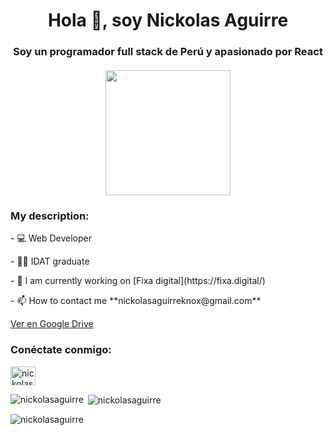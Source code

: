 <h1 align="center">Hola 👋, soy Nickolas Aguirre</h1>
    <h3 align="center">
      Soy un programador full stack de Perú y apasionado por React
    </h3>
     <img
      src="https://i.ibb.co/9bnHHfZ/Logo-1.png"
      alt=""
      style="
        display: block;
        margin: 20px auto;
        max-width: calc(100% - 40px);
        height: 200px;
      "
    />
  <h3>My description:</h3>
    <p>- 💻 Web Developer</p>
    <p>- 👨‍🎓 IDAT graduate</p>
    <p>- 🔭 I am currently working on [Fixa digital](https://fixa.digital/)</p>
    <p>- 📫 How to contact me **nickolasaguirreknox@gmail.com**</p>
 <a
      class="drive-button"
      href="https://drive.google.com/file/d/1MwVlWPqIE4ffPkTYwjuaaW1vgJ6MRsOC/view"
      target="_blank"
      >Ver en Google Drive</a
    >
   <h3 align="left">Conéctate conmigo:</h3>
    <p align="left">
      <a
        href="https://linkedin.com/in/nickolas aguirre biminchumo"
        target="blank"
        ><img
          align="center"
          src="https://raw.githubusercontent.com/rahuldkjain/github-profile-readme-generator/master/src/images/icons/Social/linked-in-alt.svg"
          alt="nickolas aguirre biminchumo"
          height="30"
          width="40"
      /></a>
    </p>
      <p>
      <img
        align="left"
        src="https://github-readme-stats.vercel.app/api/top-langs?username=nickolasaguirre&show_icons=true&locale=en&layout=compact"
        alt="nickolasaguirre"
      />
    </p>
   <p>
       <img
        align="center"
        src="https://github-readme-stats.vercel.app/api?username=nickolasaguirre&show_icons=true&locale=en"
        alt="nickolasaguirre"
      />
    </p>
      <p>
      <img
        align="center"
        src="https://github-readme-streak-stats.herokuapp.com/?user=nickolasaguirre&"
        alt="nickolasaguirre"
      />
    </p>
    <style>
    .centered {
        text-align: center;
        
      .centered img {
        display: inline-block;
        vertical-align: middle;
      }
      .drive-button {
        display: inline-block;
        padding: 10px 20px;
        background-color: #4285f4;
        color: white;
        text-decoration: none;
        border: none;
        border-radius: 5px;
        font-weight: bold;
        font-size: 16px;
      }

      .drive-button:hover {
        background-color: #3367d6;
      }
      body {
        margin: 0;
        padding: 0;
        overflow-x: hidden;
      }
      } </style>
